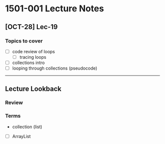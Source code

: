 # 1501-001 Lecture Notes

## [OCT-28] Lec-19

### Topics to cover

- [ ] code review of loops
  - [ ] tracing loops
- [ ] collections intro
- [ ] looping through collections (pseudocode)

---

## Lecture Lookback

### Review

### Terms

- collection (list)
- [ ] ArrayList
